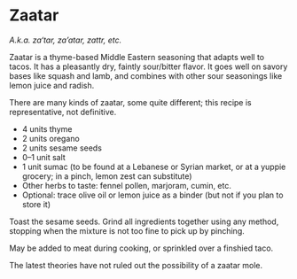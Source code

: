Zaatar
======

_A.k.a. za‘tar, za’atar, zattr, etc._

Zaatar is a thyme-based Middle Eastern seasoning that adapts well to tacos. It has a pleasantly dry, faintly sour/bitter flavor. It goes well on savory bases like squash and lamb, and combines with other sour seasonings like lemon juice and radish.

There are many kinds of zaatar, some quite different; this recipe is representative, not definitive.

* 4 units thyme
* 2 units oregano
* 2 units sesame seeds
* 0–1 unit salt
* 1 unit sumac (to be found at a Lebanese or Syrian market, or at a yuppie grocery; in a pinch, lemon zest can substitute)
* Other herbs to taste: fennel pollen, marjoram, cumin, etc.
* Optional: trace olive oil or lemon juice as a binder (but not if you plan to store it)

Toast the sesame seeds. Grind all ingredients together using any method, stopping when the mixture is not too fine to pick up by pinching.

May be added to meat during cooking, or sprinkled over a finshied taco.

The latest theories have not ruled out the possibility of a zaatar mole.